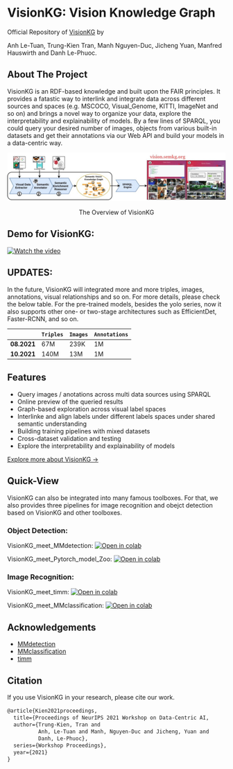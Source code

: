 # VisionKG: Vision Knowledge Graph
Official Repository of [VisionKG](https://vision.semkg.org/) by

Anh Le-Tuan, Trung-Kien Tran, Manh Nguyen-Duc, Jicheng Yuan, Manfred Hauswirth and Danh Le-Phuoc. 
## About The Project
VisionKG is an RDF-based knowledge and built upon the FAIR principles. It provides a fatastic way to interlink and integrate data across different sources and spaces (e.g. MSCOCO, Visual_Genome, KITTI, ImageNet and so on) and brings a novel way to organize your data, explore the interpretability and explainability of models. By a few lines of SPARQL, you could query your desired number of images, objects from various built-in datasets and get their annotations via our Web API and build your models in a data-centric way.


<p align="center" width="100%">
<img src="./resources/visionkg.jpg" width="800"/>
</p>

<p align="center" width="80%">
The Overview of VisionKG
</p>

## Demo for VisionKG:

[![Watch the video](https://user-images.githubusercontent.com/87916250/139424066-e073ff49-b667-40fa-9cad-5a3d40a57ae0.png)](https://user-images.githubusercontent.com/87916250/139423660-d94ab9da-0366-42b9-92ba-918a347283c1.mp4)

## UPDATES:
In the future, VisionKG will integrated more and more triples, images, annotations, visual relationships and so on. For more details, please check the below table.
For the pre-trained models, besides the yolo series, now it also supports other one- or two-stage architectures such as EfficientDet, Faster-RCNN, and so on.

|             | `Triples` | `Images` | `Annotations` |
|-------------|-------|---------|---------|
| **08.2021**   | 67M    | 239K      | 1M      |
| **10.2021** | 140M    | 13M      | 1M      |

## Features

-   Query images / anotations across multi data sources using SPARQL
-   Online preview of the queried results
-   Graph-based exploration across visual label spaces
-   Interlinke and align labels under different labels spaces under shared semantic understanding 
-   Building training pipelines with mixed datasets
-   Cross-dataset validation and testing
-   Explore the interpretability and explainability of models

[Explore more about VisionKG →](https://vision.semkg.org/)

## Quick-View

VisionKG can also be integrated into many famous toolboxes. 
For that, we also provides three pipelines for image recognition and obejct detection based on VisionKG and other toolboxes.

### Object Detection:

VisionKG_meet_MMdetection: [![Open in colab](https://colab.research.google.com/assets/colab-badge.svg)](https://colab.research.google.com/github/cqels/vision/blob/main/tutorials/tutorials_detection_mmdetection.ipynb)

VisionKG_meet_Pytorch_model_Zoo: [![Open in colab](https://colab.research.google.com/assets/colab-badge.svg)](https://colab.research.google.com/github/cqels/vision/blob/main/tutorials/tutorials_detection_pytorch_build_in_models_.ipynb)

### Image Recognition:

VisionKG_meet_timm: [![Open in colab](https://colab.research.google.com/assets/colab-badge.svg)](https://colab.research.google.com/github/cqels/vision/blob/main/tutorials/tutorials_classification_timm.ipynb)

VisionKG_meet_MMclassification: [![Open in colab](https://colab.research.google.com/assets/colab-badge.svg)](https://colab.research.google.com/github/cqels/vision/blob/main/tutorials/tutorials_classification_mmclassification.ipynb)

## Acknowledgements

* [MMdetection](https://github.com/open-mmlab/mmdetection)
* [MMclassification](https://github.com/open-mmlab/mmclassification)
* [timm](https://github.com/rwightman/pytorch-image-models)

## Citation

If you use VisionKG in your research, please cite our work.

```
@article{Kien2021proceedings,
  title={Proceedings of NeurIPS 2021 Workshop on Data-Centric AI,
  author={Trung-Kien, Tran and 
          Anh, Le-Tuan and Manh, Nguyen-Duc and Jicheng, Yuan and 
          Danh, Le-Phuoc},
  series={Workshop Proceedings},
  year={2021}
}
```
